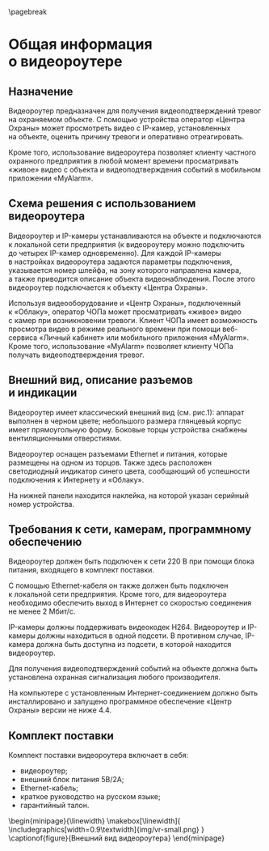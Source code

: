 \pagebreak

# Общая информация о видеороутере

## Назначение

Видеороутер предназначен для получения видеоподтверждений тревог на охраняемом объекте. С помощью устройства оператор «Центра Охраны» может просмотреть видео с IP-камер, установленных на объекте, оценить причину тревоги и оперативно отреагировать. 

Кроме того, использование видеороутера позволяет клиенту частного охранного предприятия в любой момент времени просматривать «живое» видео с объекта и видеоподтверждения событий в мобильном приложении «MyAlarm».

## Схема решения с использованием видеороутера

Видеороутер и IP-камеры устанавливаются на объекте и подключаются к локальной сети предприятия (к видеороутеру можно подключить до четырех IP-камер одновременно). Для каждой IP-камеры в настройках видеороутера задаются параметры подключения, указывается номер шлейфа, на зону которого направлена камера, а также приводится описание объекта видеонаблюдения. После этого видеороутер подключается к объекту «Центра Охраны».

Используя видеооборудование и «Центр Охраны», подключенный к «Облаку», оператор ЧОПа может просматривать «живое» видео с камер при возникновении тревоги. Клиент ЧОПа имеет возможность просмотра видео в режиме реального времени при помощи веб-сервиса «Личный кабинет» или мобильного приложения «MyAlarm». Кроме того, использование «MyAlarm» позволяет клиенту ЧОПа получать видеоподтверждения тревог.

## Внешний вид, описание разъемов и индикации

Видеороутер имеет классический внешний вид (см. рис.1): аппарат выполнен в черном цвете; небольшого размера глянцевый корпус имеет прямоугольную форму. Боковые торцы устройства снабжены вентиляционными отверстиями.

Видеороутер оснащен разъемами Ethernet и питания, которые размещены на одном из торцов. Также здесь расположен светодиодный индикатор синего цвета, сообщающий об успешности подключения к Интернету и «Облаку».

На нижней панели находится наклейка, на которой указан серийный номер устройства.

## Требования к сети, камерам, программному обеспечению

Видеороутер должен быть подключен к сети 220 В при помощи блока питания, входящего в комплект поставки. 

С помощью Ethernet-кабеля он также должен быть подключен к локальной сети предприятия. Кроме того, для видеороутера необходимо обеспечить выход в Интернет со скоростью соединения не менее 2 Мбит/с.

IP-камеры должны поддерживать видеокодек H264. Видеороутер и IP-камеры должны находиться в одной подсети. В противном случае, IP-камера должна быть доступна из подсети, в которой находится видеороутер.

Для получения видеоподтверждений событий на объекте должна быть установлена охранная сигнализация любого производителя. 

На компьютере с установленным Интернет-соединением должно быть инсталлировано и запущено программное обеспечение «Центр Охраны» версии не ниже 4.4.

## Комплект поставки

Комплект поставки видеороутера включает в себя:

* видеороутер;
* внешний блок питания 5В/2А;
* Ethernet-кабель;
* краткое руководство на русском языке;
* гарантийный талон.

\begin{minipage}{\linewidth}
	\makebox[\linewidth]{
 		\includegraphics[width=0.9\textwidth]{img/vr-small.png}
 	}
	\captionof{figure}{Внешний вид видеороутера}
\end{minipage}

